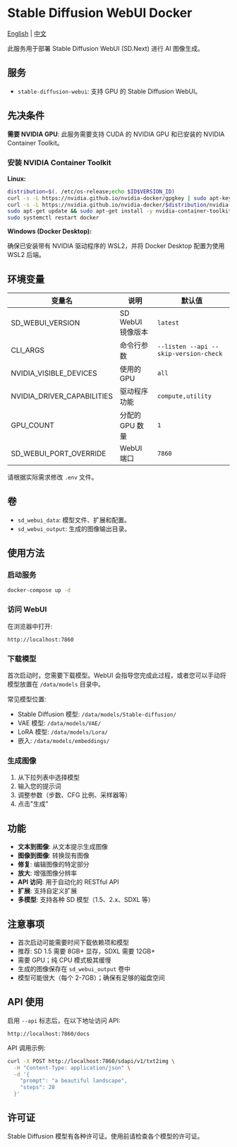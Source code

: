 # Stable Diffusion WebUI Docker

[English](./README.md) | [中文](./README.zh.md)

此服务用于部署 Stable Diffusion WebUI (SD.Next) 进行 AI 图像生成。

## 服务

- `stable-diffusion-webui`: 支持 GPU 的 Stable Diffusion WebUI。

## 先决条件

**需要 NVIDIA GPU**: 此服务需要支持 CUDA 的 NVIDIA GPU 和已安装的 NVIDIA Container Toolkit。

### 安装 NVIDIA Container Toolkit

**Linux:**

```bash
distribution=$(. /etc/os-release;echo $ID$VERSION_ID)
curl -s -L https://nvidia.github.io/nvidia-docker/gpgkey | sudo apt-key add -
curl -s -L https://nvidia.github.io/nvidia-docker/$distribution/nvidia-docker.list | sudo tee /etc/apt/sources.list.d/nvidia-docker.list
sudo apt-get update && sudo apt-get install -y nvidia-container-toolkit
sudo systemctl restart docker
```

**Windows (Docker Desktop):**

确保已安装带有 NVIDIA 驱动程序的 WSL2，并将 Docker Desktop 配置为使用 WSL2 后端。

## 环境变量

| 变量名                     | 说明              | 默认值                                |
| -------------------------- | ----------------- | ------------------------------------- |
| SD_WEBUI_VERSION           | SD WebUI 镜像版本 | `latest`                              |
| CLI_ARGS                   | 命令行参数        | `--listen --api --skip-version-check` |
| NVIDIA_VISIBLE_DEVICES     | 使用的 GPU        | `all`                                 |
| NVIDIA_DRIVER_CAPABILITIES | 驱动程序功能      | `compute,utility`                     |
| GPU_COUNT                  | 分配的 GPU 数量   | `1`                                   |
| SD_WEBUI_PORT_OVERRIDE     | WebUI 端口        | `7860`                                |

请根据实际需求修改 `.env` 文件。

## 卷

- `sd_webui_data`: 模型文件、扩展和配置。
- `sd_webui_output`: 生成的图像输出目录。

## 使用方法

### 启动服务

```bash
docker-compose up -d
```

### 访问 WebUI

在浏览器中打开:

```text
http://localhost:7860
```

### 下载模型

首次启动时，您需要下载模型。WebUI 会指导您完成此过程，或者您可以手动将模型放置在 `/data/models` 目录中。

常见模型位置:

- Stable Diffusion 模型: `/data/models/Stable-diffusion/`
- VAE 模型: `/data/models/VAE/`
- LoRA 模型: `/data/models/Lora/`
- 嵌入: `/data/models/embeddings/`

### 生成图像

1. 从下拉列表中选择模型
2. 输入您的提示词
3. 调整参数（步数、CFG 比例、采样器等）
4. 点击"生成"

## 功能

- **文本到图像**: 从文本提示生成图像
- **图像到图像**: 转换现有图像
- **修复**: 编辑图像的特定部分
- **放大**: 增强图像分辨率
- **API 访问**: 用于自动化的 RESTful API
- **扩展**: 支持自定义扩展
- **多模型**: 支持各种 SD 模型（1.5、2.x、SDXL 等）

## 注意事项

- 首次启动可能需要时间下载依赖项和模型
- 推荐: SD 1.5 需要 8GB+ 显存，SDXL 需要 12GB+
- 需要 GPU；纯 CPU 模式极其缓慢
- 生成的图像保存在 `sd_webui_output` 卷中
- 模型可能很大（每个 2-7GB）；确保有足够的磁盘空间

## API 使用

启用 `--api` 标志后，在以下地址访问 API:

```text
http://localhost:7860/docs
```

API 调用示例:

```bash
curl -X POST http://localhost:7860/sdapi/v1/txt2img \
  -H "Content-Type: application/json" \
  -d '{
    "prompt": "a beautiful landscape",
    "steps": 20
  }'
```

## 许可证

Stable Diffusion 模型有各种许可证。使用前请检查各个模型的许可证。
